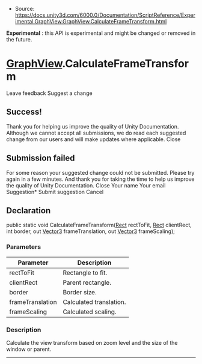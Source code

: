 * Source: https://docs.unity3d.com/6000.0/Documentation/ScriptReference/Experimental.GraphView.GraphView.CalculateFrameTransform.html

**Experimental** : this API is experimental and might be changed or removed in the future.
#  [GraphView](https://docs.unity3d.com/6000.0/Documentation/ScriptReference/Experimental.GraphView.GraphView.html).CalculateFrameTransform
Leave feedback
Suggest a change
## Success!
Thank you for helping us improve the quality of Unity Documentation. Although we cannot accept all submissions, we do read each suggested change from our users and will make updates where applicable.
Close
## Submission failed
For some reason your suggested change could not be submitted. Please <a>try again</a> in a few minutes. And thank you for taking the time to help us improve the quality of Unity Documentation.
Close
Your name Your email Suggestion* Submit suggestion
Cancel
## Declaration
public static void CalculateFrameTransform([Rect](https://docs.unity3d.com/6000.0/Documentation/ScriptReference/Rect.html) rectToFit, [Rect](https://docs.unity3d.com/6000.0/Documentation/ScriptReference/Rect.html) clientRect, int border, out [Vector3](https://docs.unity3d.com/6000.0/Documentation/ScriptReference/Vector3.html) frameTranslation, out [Vector3](https://docs.unity3d.com/6000.0/Documentation/ScriptReference/Vector3.html) frameScaling); 
### Parameters
Parameter | Description  
---|---  
rectToFit | Rectangle to fit.  
clientRect | Parent rectangle.  
border | Border size.  
frameTranslation | Calculated translation.  
frameScaling | Calculated scaling.  
### Description
Calculate the view transform based on zoom level and the size of the window or parent.
* * *

